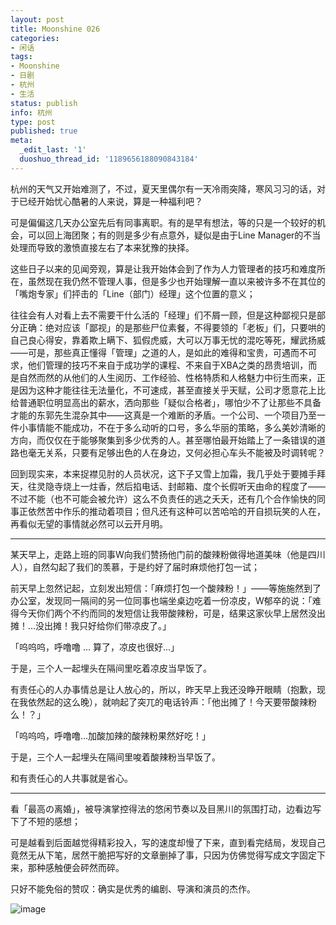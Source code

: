 ```yaml
---
layout: post
title: Moonshine 026
categories:
- 闲话
tags:
- Moonshine
- 日剧
- 杭州
- 生活
status: publish
info: 杭州
type: post
published: true
meta:
  _edit_last: '1'
  duoshuo_thread_id: '1189656188090843184'
---
```

杭州的天气又开始难测了，不过，夏天里偶尔有一天冷雨突降，寒风习习的话，对于已经开始忧心酷暑的人来说，算是一种福利吧？

可是偏偏这几天办公室先后有同事离职。有的是早有想法，等的只是一个较好的机会，可以回上海团聚；有的则是多少有点意外，疑似是由于Line Manager的不当处理而导致的激愤直接左右了本来犹豫的抉择。

这些日子以来的见闻旁观，算是让我开始体会到了作为人力管理者的技巧和难度所在，虽然现在我仍然不管理人事，但是多少也开始理解一直以来被许多不在其位的「嘴炮专家」们抨击的「Line（部门）经理」这个位置的意义；

往往会有人对看上去不需要干什么活的「经理」们不屑一顾，但是这种鄙视只是部分正确：绝对应该「鄙视」的是那些尸位素餐，不得要领的「老板」们，只要哄的自己良心得安，靠着欺上瞒下、狐假虎威，大可以万事无忧的混吃等死，耀武扬威——可是，那些真正懂得「管理」之道的人，是如此的难得和宝贵，可遇而不可求，他们管理的技巧不来自于成功学的课程、不来自于XBA之类的昂贵培训，而是自然而然的从他们的人生阅历、工作经验、性格特质和人格魅力中衍生而来，正是因为这种才能往往无法量化，不可速成，甚至直接关乎天赋，公司才愿意花上比给普通职位明显高出的薪水，洒向那些「疑似合格者」，哪怕少不了让那些不具备才能的东郭先生混杂其中——这真是一个难断的矛盾。一个公司、一个项目乃至一件小事情能不能成功，不在于多么动听的口号，多么华丽的策略，多么美妙清晰的方向，而仅仅在于能够聚集到多少优秀的人。甚至哪怕最开始踏上了一条错误的道路也毫无关系，只要有足够出色的人在身边，又何必担心车头不能被及时调转呢？

回到现实来，本来捉襟见肘的人员状况，这下子又雪上加霜，我几乎处于要摊手拜天，往灵隐寺烧上一炷香，然后掐电话、封邮箱、度个长假听天由命的程度了——不过不能（也不可能会被允许）这么不负责任的逃之夭夭，还有几个合作愉快的同事正依然苦中作乐的推动着项目；但凡还有这种可以苦哈哈的开自损玩笑的人在，再看似无望的事情就必然可以云开月明。

----

某天早上，走路上班的同事W向我们赞扬他门前的酸辣粉做得地道美味（他是四川人），自然勾起了我们的羡慕，于是约好了届时麻烦他打包一试；

前天早上忽然记起，立刻发出短信：「麻烦打包一个酸辣粉！」——等施施然到了办公室，发现同一隔间的另一位同事也端坐桌边吃着一份凉皮，W郁卒的说：「难得今天你们两个不约而同的发短信让我带酸辣粉，可是，结果这家伙早上居然没出摊！...没出摊！我只好给你们带凉皮了。」

「呜呜呜，呼噜噜 ... 算了，凉皮也很好...」

于是，三个人一起埋头在隔间里吃着凉皮当早饭了。

有责任心的人办事情总是让人放心的，所以，昨天早上我还没睁开眼睛（抱歉，现在我依然起的这么晚），就响起了突兀的电话铃声：「他出摊了！今天要带酸辣粉么！？」

「呜呜呜，呼噜噜...加酸加辣的酸辣粉果然好吃！」

于是，三个人一起埋头在隔间里唆着酸辣粉当早饭了。

和有责任心的人共事就是省心。

----

看「最高の离婚」，被导演掌控得法的悠闲节奏以及目黑川的氛围打动，边看边写下了不短的感想；

可是越看到后面越觉得精彩投入，写的速度却慢了下来，直到看完结局，发现自己竟然无从下笔，居然干脆把写好的文章删掉了事，只因为仿佛觉得写成文字固定下来，那种感触便会砰然而碎。

只好不能免俗的赞叹：确实是优秀的编剧、导演和演员的杰作。

![image](http://www.pkusky.com/upfile/images/yin1.jpg)

